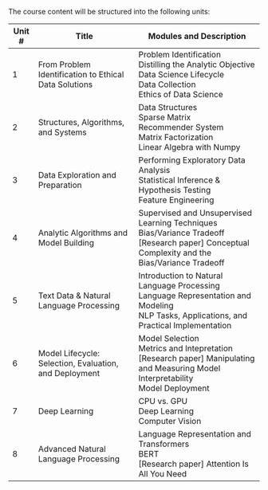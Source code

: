 The course content will be structured into the following units:

| Unit # | Title                                      | Modules and Description                                                                                                                                                                                 |
|--------|--------------------------------------------|---------------------------------------------------------------------------------------------------------------------------------------------------------------------------------------------------------|
| 1      | From Problem Identification to Ethical Data Solutions	 | Problem Identification<br>Distilling the Analytic Objective<br>Data Science Lifecycle<br>Data Collection<br>Ethics of Data Science                                                                                                            |
| 2      | Structures, Algorithms, and Systems          | Data Structures<br>Sparse Matrix<br>Recommender System<br>Matrix Factorization<br>Linear Algebra with Numpy                                                                                                                           |
| 3      | Data Exploration and Preparation                  | Performing Exploratory Data Analysis<br>Statistical Inference & Hypothesis Testing<br>Feature Engineering                                                                                                                   |
| 4      | Analytic Algorithms and Model Building         | Supervised and Unsupervised Learning Techniques<br>Bias/Variance Tradeoff<br>[Research paper] Conceptual Complexity and the Bias/Variance Tradeoff                                                                                               |
| 5      | Text Data & Natural Language Processing     | Introduction to Natural Language Processing<br>Language Representation and Modeling<br>NLP Tasks, Applications, and Practical Implementation |
| 6      | Model Lifecycle: Selection, Evaluation, and Deployment                           | Model Selection<br>Metrics and Intepretation<br>[Research paper] Manipulating and Measuring Model Interpretability<br>Model Deployment                                                                                 |
| 7      | Deep Learning         | CPU vs. GPU<br>Deep Learning<br>Computer Vision                                                                                                                             |
| 8      | Advanced Natural Language Processing       | Language Representation and Transformers<br>BERT<br>[Research paper] Attention Is All You Need                                                                                                          |